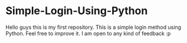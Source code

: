 # Simple-Login-Using-Python
Hello guys this is my first repository.
This is a simple login method using Python. Feel free to improve it.
I am open to any kind of feedback :p
